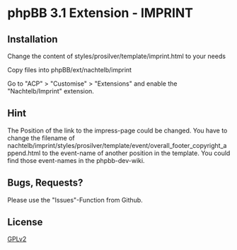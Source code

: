 # phpBB 3.1 Extension - IMPRINT

## Installation

Change the content of styles/prosilver/template/imprint.html to your needs

Copy files into phpBB/ext/nachtelb/imprint

Go to "ACP" > "Customise" > "Extensions" and enable the "Nachtelb/Imprint" extension.

## Hint

The Position of the link to the impress-page could be changed. You have to change the filename of nachtelb/imprint/styles/prosilver/template/event/overall_footer_copyright_append.html to the event-name of another position in the template. You could find those event-names in the phpbb-dev-wiki. 


## Bugs, Requests?

Please use the "Issues"-Function from Github.

## License

[GPLv2](license.txt)
